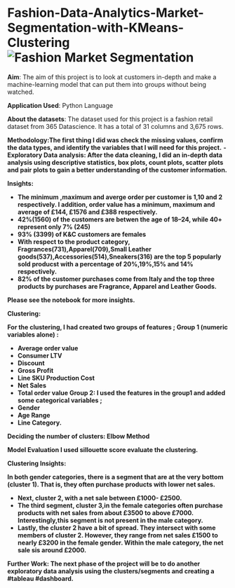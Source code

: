 # Fashion-Data-Analytics-Market-Segmentation-with-KMeans-Clustering![Fashion Market Segmentation](https://user-images.githubusercontent.com/71575857/222194112-3c7b9f92-7636-4b9a-834f-993ee39f47d6.png)


<b>Aim</b>: The aim of this project is to look at customers in-depth and make a machine-learning model that can put them into groups without being watched.
 
<b>Application Used</b>: Python Language

<b>About the datasets</b>: The dataset used for this project is a fashion retail dataset from 365 Datascience. It has a total of 31 columns and 3,675 rows.

<b>Methodology<b>:The first thing I did was check the missing values, confirm the data types, and identify the variables that I will need for this project.
 - <b>Exploratory Data analysis</b>: After the data cleaning, I did an in-depth data analysis using descriptive statistics, box plots, count plots, scatter plots and pair plots to gain a better understanding of the customer information.
  
<b>Insights</b>:
  
- The minimum ,maximum and averge order per customer is 1,10 and 2 respectively. I addition, order value has a minimum, maximum and average of £144, £1576 and £388 respectively.
- 42%(1560) of the customers are betwen the age of 18–24, while 40+ represent only 7% (245)
- 93% (3399) of K&C customers are females
- With respect to the product category, Fragrances(731),Apparel(709),Small Leather goods(537),Accessories(514),Sneakers(316) are the top 5 popularly sold producst with a percentage of 20%,19%,15% and 14% respectively.
- 82% of the customer purchases come from Italy and the top three products by purchases are Fragrance, Apparel and Leather Goods.
  
<b>Please see the notebook for more insights.</b>
  
<b>Clustering</b>:
  
For the clustering, I had created two groups of features ;
<b>Group 1 (numeric variables alone) :</b>
- Average order value
- Consumer LTV
- Discount
- Gross Profit
- Line SKU Production Cost
- Net Sales
- Total order value
<b>Group 2:</b>
I used the features in the group1 and added some categorical variables ;
- Gender
- Age Range
- Line Category.
  
<b>Deciding the number of clusters:</b> Elbow Method
  
<b>Model Evaluation</b>
I used sillouette score evaluate the clustering.
  
<b>Clustering Insights</b>:
  
In both gender categories, there is a segment that are at the very bottom <strong>(cluster 1)</strong>. That is, they often purchase products with lower net sales.
- Next, <strong>cluster 2</strong>, with a net sale between £1000- £2500.
- The third segment, <strong>cluster 3</strong>,in the female categories often purchase products with net sales from about £3500 to above £7000. Interestingly,this segment is not present in the male category.
- Lastly, the <strong>cluster 2</strong> have a bit of spread. They intersect with some members of cluster 2. However, they range from net sales £1500 to nearly £3200 in the female gender. Within the male category, the net sale sis around £2000.
  
<b>Further Work:</b>
The next phase of the project will be to do another exploratory data analysis using the clusters/segments and creating a #tableau #dashboard.
